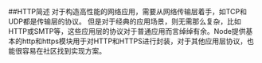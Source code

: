 ##HTTP简述
对于构造高性能的网络应用，需要从网络传输层着手，如TCP和UDP都是传输层的协议。
但是对于经典的应用场景，则无需那么复杂，比如HTTP或SMTP等，这些应用层的协议对于普通应用而言绰绰有余。Node提供基本的http和https模块用于对HTTP和HTTPS进行封装，对于其他应用层协议，也能很容易在社区找到实现方案。